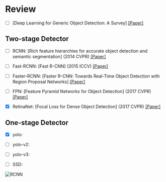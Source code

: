 # Review
+ [ ] [Deep Learning for Generic Object Detection: A Survey] [[Paper]]()

## Two-stage Detector

+ [ ] RCNN: [Rich feature hierarchies for accurate object detection and semantic segmentation] (2014 CVPR) [[Paper]](https://arxiv.org/abs/1311.2524v5)

+ [ ] Fast-RCNN: [Fast R-CNN] (2015 ICCV) [[Paper]](https://arxiv.org/abs/1504.08083)

+ [ ] Faster-RCNN: [Faster R-CNN: Towards Real-Time Object Detection with Region Proposal Networks] [[Paper]](https://arxiv.org/abs/1506.01497)

+ [ ] FPN: [Feature Pyramid Networks for Object Detection] (2017 CVPR) [[Paper]](https://arxiv.org/abs/1612.03144)

+ [x] RetinaNet: [Focal Loss for Dense Object Detection] (2017 CVPR) [[Paper]](https://arxiv.org/abs/1708.02002)


## One-stage Detector

+ [x] yolo: 

+ [ ] yolo-v2: 

+ [ ] yolo-v3: 

+ [ ] SSD: 


![RCNN]()
